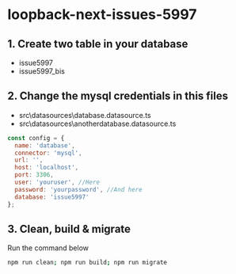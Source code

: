 # loopback-next-issues-5997
## 1. Create two table in your database
* issue5997
* issue5997_bis
## 2. Change the mysql credentials in this files
* src\datasources\database.datasource.ts
* src\datasources\anotherdatabase.datasource.ts

```js
const config = {
  name: 'database',
  connector: 'mysql',
  url: '',
  host: 'localhost',
  port: 3306,
  user: 'youruser', //Here
  password: 'yourpassword', //And here
  database: 'issue5997'
};
```
## 3. Clean, build & migrate
Run the command below
```bash
npm run clean; npm run build; npm run migrate
```
